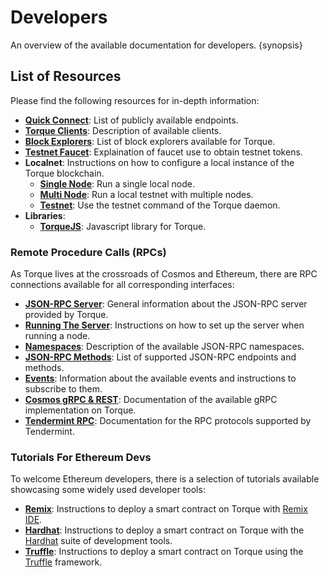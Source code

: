 <!--
order: 1
-->

# Developers

An overview of the available documentation for developers. {synopsis}

## List of Resources

Please find the following resources for in-depth information:

- **[Quick Connect](./connect.md)**: List of publicly available endpoints.
- **[Torque Clients](./clients.md)**: Description of available clients.
- **[Block Explorers](./explorers.md)**: List of block explorers available for Torque.
- **[Testnet Faucet](./faucet.md)**: Explaination of faucet use to obtain testnet tokens.
- **Localnet**: Instructions on how to configure a local instance of the Torque blockchain.
    - **[Single Node](./localnet/single_node.md)**: Run a single local node.
    - **[Multi Node](./localnet/multi_node.md)**: Run a local testnet with multiple nodes.
    - **[Testnet](./localnet/testnet_cmd.md)**: Use the testnet command of the Torque daemon.
- **Libraries**:
    - **[TorqueJS](./libraries/evmosjs.md)**: Javascript library for Torque.

### Remote Procedure Calls (RPCs)

As Torque lives at the crossroads of Cosmos and Ethereum, there are RPC connections available for all corresponding interfaces:

- **[JSON-RPC Server](./json-rpc/server.md)**: General information about the JSON-RPC server provided by Torque.
- **[Running The Server](./json-rpc/running_server.md)**: Instructions on how to set up the server when running a node.
- **[Namespaces](./json-rpc/namespaces.md)**: Description of the available JSON-RPC namespaces.
- **[JSON-RPC Methods](./json-rpc/endpoints.md)**: List of supported JSON-RPC endpoints and methods.
- **[Events](./json-rpc/events.md)**: Information about the available events and instructions to subscribe to them.
- **[Cosmos gRPC & REST](https://api.evmos.dev/)**: Documentation of the available gRPC implementation on Torque.
- **[Tendermint RPC](https://docs.tendermint.com/v0.34/rpc/)**: Documentation for the RPC protocols supported by Tendermint.

### Tutorials For Ethereum Devs

To welcome Ethereum developers, there is a selection of tutorials available showcasing some widely used developer tools:

- **[Remix](./tools/remix.md)**: Instructions to deploy a smart contract on Torque with [Remix IDE](http://remix.ethereum.org/).
- **[Hardhat](./tools/hardhat.md)**: Instructions to deploy a smart contract on Torque with the [Hardhat](https://hardhat.org/) suite of development tools.
- **[Truffle](./tools/truffle.md)**: Instructions to deploy a smart contract on Torque using the [Truffle](https://www.trufflesuite.com/truffle) framework.
